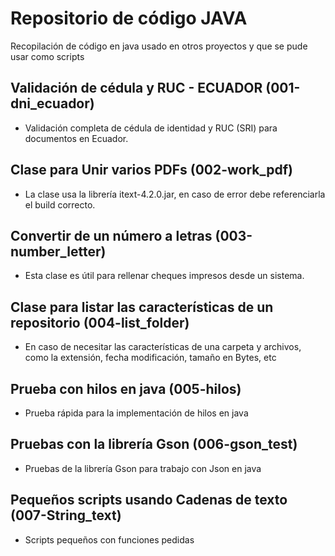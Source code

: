 # Repositorio de código JAVA
Recopilación de código en java usado en otros proyectos y que se pude usar como scripts

## Validación de cédula y RUC - ECUADOR (001-dni_ecuador)
- Validación completa de cédula de identidad y RUC (SRI) para documentos en Ecuador.

## Clase para Unir varios PDFs (002-work_pdf)
- La clase usa la librería itext-4.2.0.jar, en caso de error debe referenciarla el build correcto.

## Convertir de un número a letras (003-number_letter)
- Esta clase es útil para rellenar cheques impresos desde un sistema. 

## Clase para listar las características de un repositorio (004-list_folder)
- En caso de necesitar las características de una carpeta y archivos, como la extensión, fecha modificación, tamaño en Bytes, etc

## Prueba con hilos en java (005-hilos)
- Prueba rápida para la implementación de hilos en java

## Pruebas con la librería Gson (006-gson_test)
- Pruebas de la librería Gson para trabajo con Json en java

## Pequeños scripts usando Cadenas de texto (007-String_text)
- Scripts pequeños con funciones pedidas